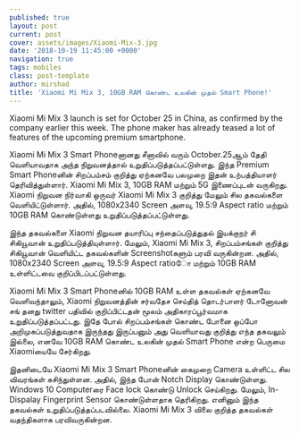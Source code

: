 ```yaml
---
published: true
layout: post
current: post
cover: assets/images/Xiaomi-Mix-3.jpg
date: '2018-10-19 11:45:00 +0000'
navigation: true
tags: mobiles
class: post-template
author: mirshad
title: 'Xiaomi Mi Mix 3, 10GB RAM கொண்ட உலகின் முதல் Smart Phone!'
---
```

Xiaomi Mi Mix 3 launch is set for October 25 in China, as confirmed by the company earlier this week. The phone maker has already teased a lot of features of the upcoming premium smartphone.

Xiaomi Mi Mix 3 Smart Phoneனானது சீனாவில் வரும் October.25ஆம் தேதி வெளியாவதாக அந்த நிறுவனத்தால் உறுதிப்படுத்தப்பட்டுள்ளது. இந்த Premium Smart Phoneனின் சிறப்பம்சம் குறித்து ஏற்கனவே பலமுறை இதன் உற்பத்தியாளர் தெரிவித்துள்ளார். Xiaomi Mi Mix 3, 10GB RAM மற்றும் 5G இணைப்புடன் வருகிறது. Xiaomi நிறுவன நிர்வாகி ஒருவர் Xiaomi Mi Mix 3 குறித்து மேலும் சில தகவல்களை வெளியிட்டுள்ளார். அதில், 1080x2340 Screen அளவு, 19.5:9 Aspect ratio மற்றும் 10GB RAM கொண்டுள்ளது உறுதிப்படுத்தப்பட்டுள்ளது.

இந்த தகவல்களை Xiaomi நிறுவன தயாரிப்பு சந்தைப்படுத்துதல் இயக்குநர் சி சிகியூவான் உறுதிப்படுத்தியுள்ளார். மேலும், Xiaomi Mi Mix 3, சிறப்பம்சங்கள் குறித்து சிகியூவான் வெளியிட்ட தகவல்களின் Screenshotகளும் பரவி வருகின்றன. அதில், 1080x2340 Screen அளவு, 19.5:9 Aspect ratioோ மற்றும் 10GB RAM உள்ளிட்டவை குறிப்பிடப்பட்டுள்ளது.

Xiaomi Mi Mix 3 Smart Phoneனில் 10GB RAM உள்ள தகவல்கள் ஏற்கனவே வெளிவந்தாலும், Xiaomi நிறுவனத்தின் சர்வதேச செய்தித் தொடர்பாளர் டோனோவன் சங் தனது twitter பதிவில் குறிப்பிட்டதன் மூலம் அதிகாரப்பூர்வமாக உறுதிப்படுத்தப்பட்டது. இதே போல் சிறப்பம்சங்கள் கொண்ட போனை ஒப்போ அறிமுகப்படுத்துவதாக இருந்தது இருப்பனும் அது வெளியாவது குறித்து எந்த தகவலும் இல்லை, எனவே 10GB RAM கொண்ட உலகின் முதல் Smart Phone என்ற பெருமை Xiaomiயையே சேர்கிறது.

இதனிடையே Xiaomi Mi Mix 3 Smart Phoneனின் கைமுறை Camera உள்ளிட்ட சில விவரங்கள் கசிந்துள்ளன. அதில், இந்த போன் Notch Display கொண்டுள்ளது. Windows 10 Computerரை Face lock கொண்டு Unlock செய்கிறது. மேலும், In-Dispalay Fingerprint Sensor கொண்டுள்ளதாக தெரிகிறது. எனினும் இந்த தகவல்கள் உறுதிப்படுத்தப்படவில்லை. Xiaomi Mi Mix 3 விலை குறித்த தகவல்கள் வதந்திகளாக பரவிவருகின்றன.
